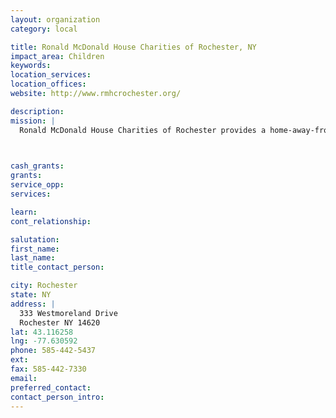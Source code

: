 ```yaml
---
layout: organization
category: local

title: Ronald McDonald House Charities of Rochester, NY
impact_area: Children
keywords: 
location_services: 
location_offices: 
website: http://www.rmhcrochester.org/

description: 
mission: |
  Ronald McDonald House Charities of Rochester provides a home-away-from-home for families who need to near their children while they are receiving health care in Rochester area hospitals. Further, it supports the health and well being of children and their families in the broader Rochester community by awarding grants. Committed volunteers are an essential element in our success.

  

cash_grants: 
grants: 
service_opp: 
services: 

learn: 
cont_relationship: 

salutation: 
first_name: 
last_name: 
title_contact_person: 

city: Rochester
state: NY
address: |
  333 Westmoreland Drive  
  Rochester NY 14620
lat: 43.116258
lng: -77.630592
phone: 585-442-5437
ext: 
fax: 585-442-7330
email: 
preferred_contact: 
contact_person_intro: 
---
```

